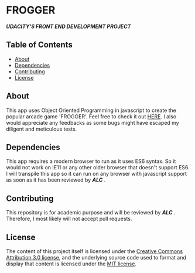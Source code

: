 # FROGGER

**_UDACITY'S FRONT END DEVELOPMENT PROJECT_**

## Table of Contents

* [About](#About)
* [Dependencies](#Dependencies)
* [Contributing](#contributing)
* [License](#License)


## About

This app uses Object Oriented Programming in javascript to create the popular arcade game 'FROGGER'. Feel free to check it out [HERE](https://mhizterpaul.github.io/arcade-game).
I also would appreciate any feedbacks as some bugs might have escaped my diligent and meticulous tests.


## Dependencies
 
 This app requires a modern browser to run as it uses ES6 syntax. So it would not work on IE11 or any other older browser that doesn't support ES6. I will transpile this app  so it can run on any browser with javascript support as soon as it has been reviewed by **_ALC_** .


## Contributing

This repository is for academic purpose and will be reviewed by _**ALC**_ . Therefore, I most likely will not accept pull requests.


## License

The content of this project itself is licensed under the [Creative Commons Attribution 3.0 license](https://creativecommons.org/licenses/by/3.0/us/deed.en_US), and the underlying source code used to format and display that content is licensed under the [MIT license](https://opensource.or/licenses/mit-license.php).




